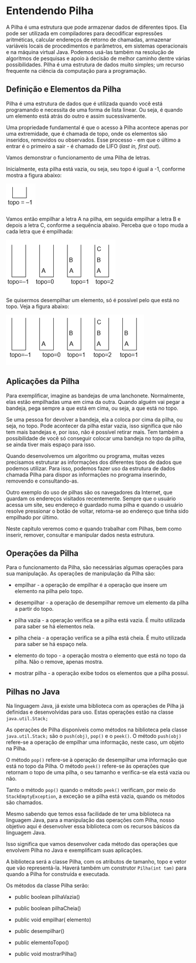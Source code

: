 # Entendendo Pilha

A Pilha é uma estrutura que pode armazenar dados de diferentes tipos. Ela pode ser utilizada em compiladores para decodificar expressões aritméticas, calcular endereços de retorno de chamadas, armazenar variáveis locais de procedimentos e parâmetros, em sistemas operacionais e na máquina virtual Java. Podemos usá-las também na resolução de algoritmos de pesquisas e apoio à decisão de melhor caminho dentre várias possibilidades. Pilha é uma estrutura de dados muito simples; um recurso frequente na ciência da computação para a programação.

## Definição e Elementos da Pilha

Pilha é uma estrutura de dados que é utilizada quando você está programando e necessita de uma forma de lista linear. Ou seja, é quando um elemento está atrás do outro e assim sucessivamente.

Uma propriedade fundamental é que o acesso à Pilha acontece apenas por uma extremidade, que é chamada de topo, onde os elementos são inseridos, removidos ou observados. Esse processo - em que o último a entrar é o primeiro a sair - é chamado de LIFO (_last in, first out_).

Vamos demonstrar o funcionamento de uma Pilha de letras.

Inicialmente, esta pilha está vazia, ou seja, seu topo é igual a -1, conforme mostra a figura abaixo:

![img 01](./assets/cs06-01.png)

Vamos então empilhar a letra A na pilha, em seguida empilhar a letra B e depois a letra C, conforme a sequência abaixo. Perceba que o topo muda a cada letra que é empilhada:

![img 02](./assets/cs06-02.png)

Se quisermos desempilhar um elemento, só é possível pelo que está no topo. Veja a figura abaixo:

![img 03](./assets/cs06-03.png)

## Aplicações da Pilha

Para exemplificar, imagine as bandejas de uma lanchonete. Normalmente, elas estão empilhadas uma em cima da outra. Quando alguém vai pegar a bandeja, pega sempre a que está em cima, ou seja, a que está no topo.

Se uma pessoa for devolver a bandeja, ela a coloca por cima da pilha, ou seja, no topo. Pode acontecer da pilha estar vazia, isso significa que não tem mais bandejas e, por isso, não é possível retirar mais. Tem também a possibilidade de você só conseguir colocar uma bandeja no topo da pilha, se ainda tiver mais espaço para isso.

Quando desenvolvemos um algoritmo ou programa, muitas vezes precisamos estruturar as informações dos diferentes tipos de dados que podemos utilizar. Para isso, podemos fazer uso da estrutura de dados chamada Pilha para dispor as informações no programa inserindo, removendo e consultando-as.

Outro exemplo do uso de pilhas são os navegadores da Internet, que guardam os endereços visitados recentemente. Sempre que o usuário acessa um site, seu endereço é guardado numa pilha e quando o usuário resolve pressionar o botão de voltar, retorna-se ao endereço que tinha sido empilhado por último.

Neste capítulo veremos como e quando trabalhar com Pilhas, bem como inserir, remover, consultar e manipular dados nesta estrutura.

## Operações da Pilha

Para o funcionamento da Pilha, são necessárias algumas operações para sua manipulação. As operações de manipulação da Pilha são:

- empilhar - a operação de empilhar é a operação que insere um elemento na pilha pelo topo.

- desempilhar - a operação de desempilhar remove um elemento da pilha a partir do topo.

- pilha vazia - a operação verifica se a pilha está vazia. É muito utilizada para saber se há elementos nela.

- pilha cheia - a operação verifica se a pilha está cheia. É muito utilizada para saber se há espaço nela.

- elemento do topo - a operação mostra o elemento que está no topo da pilha. Não o remove, apenas mostra.

- mostrar pilha - a operação exibe todos os elementos que a pilha possui.

## Pilhas no Java

Na linguagem Java, já existe uma biblioteca com as operações de Pilha já definidas e desenvolvidas para uso. Estas operações estão na classe `java.util.Stack;`

As operações de Pilha disponíveis como métodos na biblioteca pela classe `java.util.Stack;` são o `push(obj)`, `pop()` e o `peek()`. O método `push(obj)` refere-se a operação de empilhar uma informação, neste caso, um objeto na Pilha.

O método `pop()` refere-se à operação de desempilhar uma informação que está no topo da Pilha. O método `peek()` refere-se às operações que retornam o topo de uma pilha, o seu tamanho e verifica-se ela está vazia ou não.

Tanto o método `pop()` quando o método `peek()` verificam, por meio do `StackEmptyException`, a exceção se a pilha está vazia, quando os métodos são chamados.

Mesmo sabendo que temos essa facilidade de ter uma biblioteca na linguagem Java, para a manipulação das operações com Pilha, nosso objetivo aqui é desenvolver essa biblioteca com os recursos básicos da linguagem Java.

Isso significa que vamos desenvolver cada método das operações que envolvem Pilha no Java e exemplificam suas aplicações.

A biblioteca será a classe Pilha, com os atributos de tamanho, topo e vetor que vão representá-la. Haverá também um construtor `Pilha(int tam)` para quando a Pilha for construída e executada.

Os métodos da classe Pilha serão:

- public boolean pilhaVazia()

- public boolean pilhaCheia()

- public void empilhar(<tipo> elemento)

- public <tipo> desempilhar()

- public <tipo> elementoTopo()

- public void mostrarPilha()
